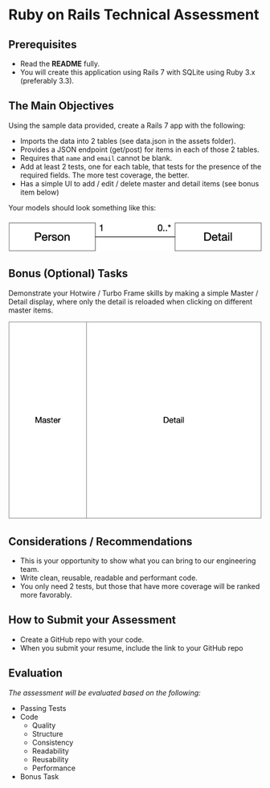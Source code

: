 # Ruby on Rails Technical Assessment

## Prerequisites

- Read the **README** fully.
- You will create this application using Rails 7 with SQLite using Ruby 3.x (preferably 3.3).

## The Main Objectives

Using the sample data provided, create a Rails 7 app with the following:

- Imports the data into 2 tables (see data.json in the assets folder).
- Provides a JSON endpoint (get/post) for items in each of those 2 tables.
- Requires that `name` and `email` cannot be blank.
- Add at least 2 tests, one for each table, that tests for the presence of the required fields. The more test coverage, the better.
- Has a simple UI to add / edit / delete master and detail items (see bonus item below)

Your models should look something like this:

![Entities](/assets/entities.png)

## Bonus (Optional) Tasks

Demonstrate your Hotwire / Turbo Frame skills by making a simple Master / Detail display, where only the detail is reloaded when clicking on different master items.

![Master-Detail](/assets/master-detail.png)

## Considerations / Recommendations

- This is your opportunity to show what you can bring to our engineering team.
- Write clean, reusable, readable and performant code.
- You only need 2 tests, but those that have more coverage will be ranked more favorably.


## How to Submit your Assessment

- Create a GitHub repo with your code.
- When you submit your resume, include the link to your GitHub repo

## Evaluation

_The assessment will be evaluated based on the following:_

- Passing Tests
- Code
	- Quality
	- Structure
	- Consistency
	- Readability
	- Reusability
	- Performance
- Bonus Task
